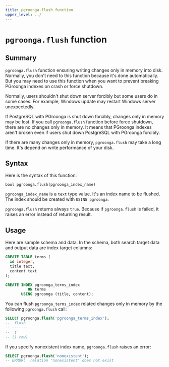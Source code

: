 ```yaml
---
title: pgroonga.flush function
upper_level: ../
---
```


# `pgroonga.flush` function

## Summary

`pgroonga.flush` function ensuring writing changes only in memory into disk. Normally, you don't need to this function because it's done automatically. But you may need to use this function when you want to prevent breaking PGroonga indexes on crash or force shutdown.

Normally, users shouldn't shut down server forcibly but some users do in some cases. For example, Windows update may restart Windows server unexpectedly.

If PostgreSQL with PGroonga is shut down forcibly, changes only in memory may be lost. If you call `pgroonga.flush` function before force shutdown, there are no changes only in memory. It means that PGroonga indexes aren't broken even if users shut down PostgreSQL with PGroonga forcibly.

If there are many changes only in memory, `pgroonga.flush` may take a long time. It's depend on write performance of your disk.

## Syntax

Here is the syntax of this function:

```text
bool pgroonga.flush(pgroonga_index_name)
```

`pgroonga_index_name` is a `text` type value. It's an index name to be flushed. The index should be created with `USING pgroonga`.

`pgroonga.flush` returns always `true`. Because if `pgroonga.flush` is failed, it raises an error instead of returning result.

## Usage

Here are sample schema and data. In the schema, both search target data and output data are index target columns:

```sql
CREATE TABLE terms (
  id integer,
  title text,
  content text
);

CREATE INDEX pgroonga_terms_index
          ON terms
       USING pgroonga (title, content);
```

You can flush `pgroonga_terms_index` related changes only in memory by the following `pgroonga.flush` call:

```sql
SELECT pgroonga.flush('pgroonga_terms_index');
--  flush 
-- -------
--  t
-- (1 row)
```

If you specify nonexistent index name, `pgroonga.flush` raises an error:

```sql
SELECT pgroonga.flush('nonexistent');
-- ERROR:  relation "nonexistent" does not exist
```
